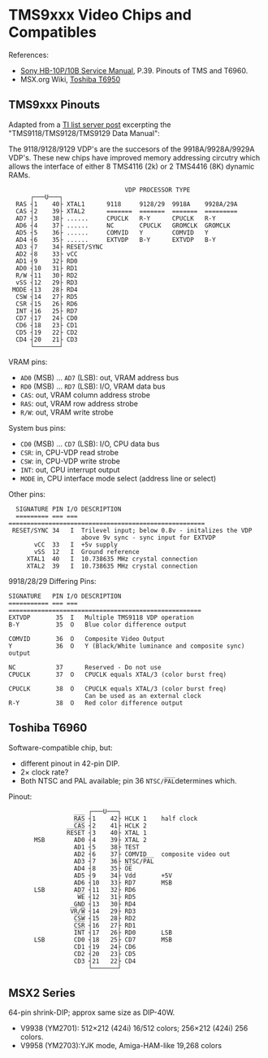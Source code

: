 TMS9xxx Video Chips and Compatibles
===================================

References:
- [Sony HB-10P/10B Service Manual][hb10sm], P.39. Pinouts of TMS and T6960.
- MSX.org Wiki, [Toshiba T6950][mw-t6950]


TMS9xxx Pinouts
---------------

Adapted from a [TI list server post][tilist] excerpting the
"TMS9118/TMS9128/TMS9129 Data Manual":

The 9118/9128/9129 VDP's are the succesors of the 9918A/9928A/9929A VDP's.
These new chips have improved memory addressing circutry which allows the
interface of either 8 TMS4116 (2k) or 2 TMS4416 (8K) dynamic RAMs.

                                    VDP PROCESSOR TYPE
          ┌───U───┐
      RAS ┤1    40├ XTAL1      9118     9128/29  9918A    9928A/29A
      CAS ┤2    39├ XTAL2      =======  =======  =======  =========
      AD7 ┤3    38├ ......     CPUCLK   R-Y      CPUCLK   R-Y
      AD6 ┤4    37├ ......     NC       CPUCLK   GROMCLK  GROMCLK
      AD5 ┤5    36├ ......     COMVID   Y        COMVID   Y
      AD4 ┤6    35├ ......     EXTVDP   B-Y      EXTVDP   B-Y
      AD3 ┤7    34├ RESET/SYNC
      AD2 ┤8    33├ vCC
      AD1 ┤9    32├ RD0
      AD0 ┤10   31├ RD1
      R/W ┤11   30├ RD2
      vSS ┤12   29├ RD3
     MODE ┤13   28├ RD4
      CSW ┤14   27├ RD5
      CSR ┤15   26├ RD6
      INT ┤16   25├ RD7
      CD7 ┤17   24├ CD0
      CD6 ┤18   23├ CD1
      CD5 ┤19   22├ CD2
      CD4 ┤20   21├ CD3
          └───────┘

VRAM pins:
- `AD0` (MSB) … `AD7` (LSB): out, VRAM address bus
- `RD0` (MSB) … `RD7` (LSB): I/O, VRAM data bus
- `CAS`: out, VRAM column address strobe
- `RAS`: out, VRAM row address strobe
- `R/W`: out, VRAM write strobe

System bus pins:
- `CD0` (MSB) … `CD7` (LSB): I/O, CPU data bus
- `CSR`: in, CPU-VDP read strobe
- `CSW`: in, CPU-VDP write strobe
- `INT`: out, CPU interrupt output
- `MODE` in, CPU interface mode select (address line or select)

Other pins:

      SIGNATURE PIN I/O DESCRIPTION
      ========= === === ======================================================
     RESET/SYNC 34   I  Trilevel input; below 0.8v - initalizes the VDP
                        above 9v sync - sync input for EXTVDP
           vCC  33   I  +5v supply
           vSS  12   I  Ground reference
         XTAL1  40   I  10.738635 MHz crystal connection
         XTAL2  39   I  10.738635 MHz crystal connection


9918/28/29 Differing Pins:

    SIGNATURE   PIN I/O DESCRIPTION
    =========== === === =====================================================
    EXTVDP       35  I   Multiple TMS9118 VDP operation
    B-Y          35  O   Blue color difference output

    COMVID       36  O   Composite Video Output
    Y            36  O   Y (Black/White luminance and composite sync) output

    NC           37      Reserved - Do not use
    CPUCLK       37  O   CPUCLK equals XTAL/3 (color burst freq)

    CPUCLK       38  O   CPUCLK equals XTAL/3 (color burst freq)
                         Can be used as an external clock
    R-Y          38  O   Red color difference output


Toshiba T6960
-------------

Software-compatible chip, but:
- different pinout in 42-pin DIP.
- 2× clock rate?
- Both NTSC and PAL available; pin 36 `NTSC/P̅A̅L̅`determines which.

Pinout:

                          ┌───U───┐
                      R̅A̅S̅ ┤1    42├ HCLK 1    half clock
                      C̅A̅S̅ ┤2    41├ HCLK 2
                    R̅E̅S̅E̅T̅ ┤3    40├ XTAL 1
           MSB        AD0 ┤4    39├ XTAL 2
                      AD1 ┤5    38├ TEST
                      AD2 ┤6    37├ COMVID    composite video out
                      AD3 ┤7    36├ NTSC/P̅A̅L̅
                      AD4 ┤8    35├ O̅E̅
                      AD5 ┤9    34├ Vdd       +5V
                      AD6 ┤10   33├ RD7       MSB
           LSB        AD7 ┤11   32├ RD6
                       W̅E̅ ┤12   31├ RD5
                      GND ┤13   30├ RD4
                     V̅R̅/̅W̅ ┤14   29├ RD3
                      C̅S̅W̅ ┤15   28├ RD2
                      C̅S̅R̅ ┤16   27├ RD1
                      I̅N̅T̅ ┤17   26├ RD0       LSB
           LSB        CD0 ┤18   25├ CD7       MSB
                      CD1 ┤19   24├ CD6
                      CD2 ┤20   23├ CD5
                      CD3 ┤21   22├ CD4
                          └───────┘


MSX2 Series
-----------

64-pin shrink-DIP; approx same size as DIP-40W.

- V9938 (YM2701): 512×212 (424i) 16/512 colors; 256×212 (424i) 256 colors.
- V9958 (YM2703):YJK mode, Amiga-HAM-like 19,268 colors



<!-------------------------------------------------------------------->
[hb10sm]: https://archive.org/details/sonyhb10p10bsm/page/n38/mode/1up
[mw-t6950]: https://www.msx.org/wiki/Toshiba_T6950
[tilist]: https://groups.google.com/g/comp.sys.ti/c/2qFvxOoWj9A/m/PHboGi6lyOwJ?hl=en
